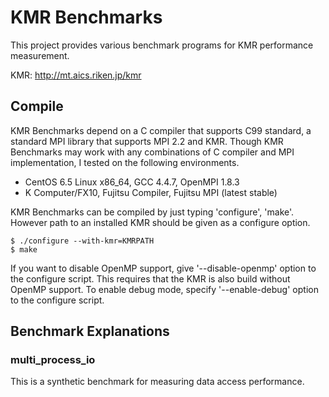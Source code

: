 KMR Benchmarks
==============

This project provides various benchmark programs for KMR performance
measurement.

KMR: http://mt.aics.riken.jp/kmr

Compile
-------

KMR Benchmarks depend on a C compiler that supports C99 standard,
a standard MPI library that supports MPI 2.2 and KMR.  Though KMR
Benchmarks may work with any combinations of C compiler and MPI
implementation, I tested on the following environments.

* CentOS 6.5 Linux x86_64, GCC 4.4.7, OpenMPI 1.8.3
* K Computer/FX10, Fujitsu Compiler, Fujitsu MPI (latest stable)

KMR Benchmarks can be compiled by just typing 'configure', 'make'.
However path to an installed KMR should be given as a configure option.

    $ ./configure --with-kmr=KMRPATH
    $ make

If you want to disable OpenMP support, give '--disable-openmp' option
to the configure script.  This requires that the KMR is also build
without OpenMP support.  To enable debug mode, specify '--enable-debug'
option to the configure script.

Benchmark Explanations
----------------------

### multi_process_io ###
This is a synthetic benchmark for measuring data access performance.
